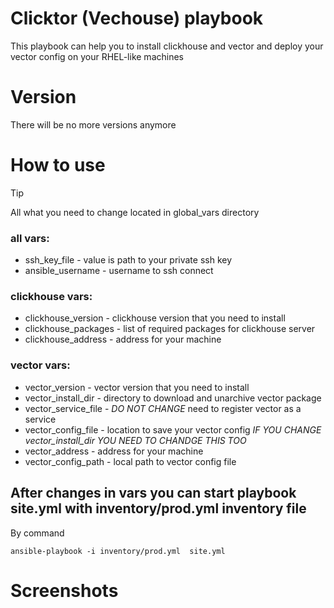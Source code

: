 # Clicktor (Vechouse) playbook
This playbook can help you to install clickhouse and vector and deploy your vector config on your RHEL-like machines
# Version
There will be no more versions anymore
# How to use
> [!TIP]
> All what you need to change located in global_vars directory
### all vars:
- ssh_key_file - value is path to your private ssh key
- ansible_username - username to ssh connect
### clickhouse vars:
- clickhouse_version - clickhouse version that you need to install
- clickhouse_packages - list of required packages for clickhouse server
- clickhouse_address - address for your machine
### vector vars:
- vector_version - vector version that you need to install
- vector_install_dir - directory to download and unarchive vector package
- vector_service_file - *DO NOT CHANGE* need to register vector as a service
- vector_config_file - location to save your vector config *IF YOU CHANGE vector_install_dir YOU NEED TO CHANDGE THIS TOO*
- vector_address - address for your machine
- vector_config_path - local path to vector config file
## After changes in vars you can start playbook site.yml with inventory/prod.yml inventory file
By command

`ansible-playbook -i inventory/prod.yml  site.yml`

# Screenshots